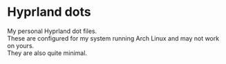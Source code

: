 # Hyprland dots
My personal Hyprland dot files. <br>
These are configured for my system running Arch Linux and may not work on yours. <br>
They are also quite minimal. 

